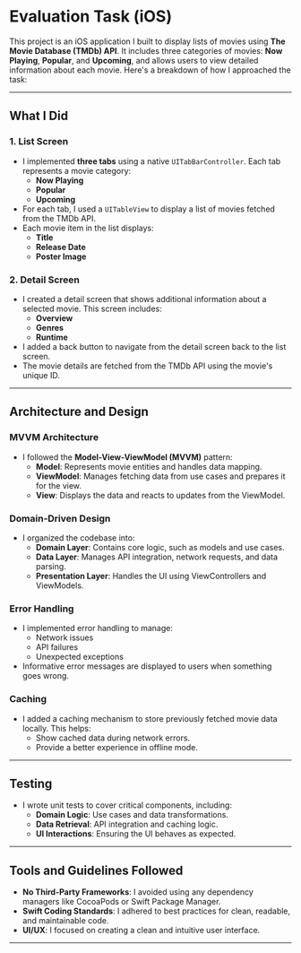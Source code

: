 # Evaluation Task (iOS)

This project is an iOS application I built to display lists of movies using **The Movie Database (TMDb) API**. It includes three categories of movies: **Now Playing**, **Popular**, and **Upcoming**, and allows users to view detailed information about each movie. Here's a breakdown of how I approached the task:

---

## What I Did

### 1. List Screen
- I implemented **three tabs** using a native `UITabBarController`. Each tab represents a movie category:
  - **Now Playing**
  - **Popular**
  - **Upcoming**
- For each tab, I used a `UITableView` to display a list of movies fetched from the TMDb API.
- Each movie item in the list displays:
  - **Title**
  - **Release Date**
  - **Poster Image**

### 2. Detail Screen
- I created a detail screen that shows additional information about a selected movie. This screen includes:
  - **Overview**
  - **Genres**
  - **Runtime**
- I added a back button to navigate from the detail screen back to the list screen.
- The movie details are fetched from the TMDb API using the movie's unique ID.

---

## Architecture and Design

### MVVM Architecture
- I followed the **Model-View-ViewModel (MVVM)** pattern:
  - **Model**: Represents movie entities and handles data mapping.
  - **ViewModel**: Manages fetching data from use cases and prepares it for the view.
  - **View**: Displays the data and reacts to updates from the ViewModel.

### Domain-Driven Design
- I organized the codebase into:
  - **Domain Layer**: Contains core logic, such as models and use cases.
  - **Data Layer**: Manages API integration, network requests, and data parsing.
  - **Presentation Layer**: Handles the UI using ViewControllers and ViewModels.

### Error Handling
- I implemented error handling to manage:
  - Network issues
  - API failures
  - Unexpected exceptions
- Informative error messages are displayed to users when something goes wrong.

### Caching
- I added a caching mechanism to store previously fetched movie data locally. This helps:
  - Show cached data during network errors.
  - Provide a better experience in offline mode.

---

## Testing
- I wrote unit tests to cover critical components, including:
  - **Domain Logic**: Use cases and data transformations.
  - **Data Retrieval**: API integration and caching logic.
  - **UI Interactions**: Ensuring the UI behaves as expected.

---

## Tools and Guidelines Followed
- **No Third-Party Frameworks**: I avoided using any dependency managers like CocoaPods or Swift Package Manager.
- **Swift Coding Standards**: I adhered to best practices for clean, readable, and maintainable code.
- **UI/UX**: I focused on creating a clean and intuitive user interface.

---